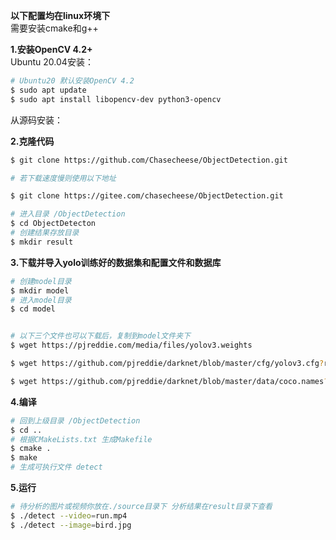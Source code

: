 **以下配置均在linux环境下**  
需要安装cmake和g++


**1.安装OpenCV 4.2+**  
Ubuntu 20.04安装：
```bash
# Ubuntu20 默认安装OpenCV 4.2
$ sudo apt update
$ sudo apt install libopencv-dev python3-opencv
```

从源码安装：

**2.克隆代码**

```bash
$ git clone https://github.com/Chasecheese/ObjectDetection.git

# 若下载速度慢则使用以下地址

$ git clone https://gitee.com/chasecheese/ObjectDetection.git
```

```bash
# 进入目录 /ObjectDetection
$ cd ObjectDetecton
# 创建结果存放目录
$ mkdir result
```

**3.下载并导入yolo训练好的数据集和配置文件和数据库**

```bash
# 创建model目录
$ mkdir model
# 进入model目录
$ cd model


# 以下三个文件也可以下载后，复制到model文件夹下
$ wget https://pjreddie.com/media/files/yolov3.weights

$ wget https://github.com/pjreddie/darknet/blob/master/cfg/yolov3.cfg?raw=true -O ./yolov3.cfg

$ wget https://github.com/pjreddie/darknet/blob/master/data/coco.names?raw=true -O ./coco.names
```

**4.编译**
```bash
# 回到上级目录 /ObjectDetection
$ cd ..
# 根据CMakeLists.txt 生成Makefile
$ cmake .
$ make
# 生成可执行文件 detect
```


**5.运行**

```bash
# 待分析的图片或视频你放在./source目录下 分析结果在result目录下查看
$ ./detect --video=run.mp4
$ ./detect --image=bird.jpg
```